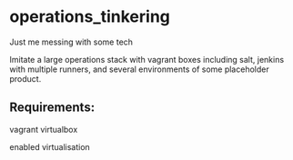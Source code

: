 # operations_tinkering
Just me messing with some tech

Imitate a large operations stack with vagrant boxes including salt, jenkins with multiple runners, and several environments of some placeholder product.

## Requirements:
vagrant
virtualbox

enabled virtualisation
